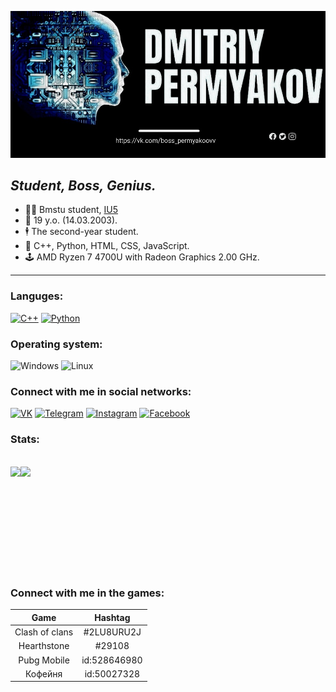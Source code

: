 ![boss-ava](гит.jpg)
## *Student, Boss, Genius.*

- 👨‍💻 Bmstu student, [IU5](https://github.com/DimaPermyakov/IU5)
- 🤵 19 y.o. (14.03.2003).
- 🕴 The second-year student.
- 🔬 С++, Python, HTML, CSS, JavaScript.
- 🕹 AMD Ryzen 7 4700U with Radeon Graphics 2.00 GHz.
---
### Languges:<br>
 [![C++](https://img.shields.io/badge/-C++-090909?style=flat-square&logo=C%2b%2b&logoColor=800080)](https://docs.microsoft.com/ru-ru/cpp/cpp/cpp-language-reference?view=msvc-170)
[![Python](https://img.shields.io/badge/Python-090909?style=flat-square&logo=python&logoColor=DAA520)](https://www.python.org/downloads/)

### Operating system:
![Windows](https://img.shields.io/badge/windows-090909?style=flat-square&logo=Windows&logoColor=00BFFF)
![Linux](https://img.shields.io/badge/linux-090909?style=flat-square&logo=Linux&logoColor=ffffff)

### Connect with me in social networks:
[![VK](https://img.shields.io/badge/-VK-090909?style=flat-square&logo=vk&logoColor=1E90FF)](https://vk.com/bosspermyakoovv)
[![Telegram](https://img.shields.io/badge/-Telegram-090909?style=flat-square&logo=Telegram&logoColor=1E90FF)](https://t.me/Permyakoovv)
[![Instagram](https://img.shields.io/badge/-Instagram-090909?style=flat-square&logo=Instagram&logoColor=C13584)](https://www.instagram.com/permyakoovv/)
[![Facebook](https://img.shields.io/badge/-Facebook-090909?style=flat-square&logo=Facebook&logoColor=4682B4)](https://www.facebook.com/profile.php?id=100021715921839)

### Stats: 
<br>
<div align="left" style="display: flex;">
    <img height="150em" src="https://github-readme-stats.vercel.app/api?username=DimaPermyakov&show_icons=true&theme=midnight-purple" />
    <div align="left" style="display: flex;">
    <img height="152.5em" src="https://github-readme-stats.vercel.app/api/top-langs/?username=DimaPermyakov&langs_count=10&layout=compact&theme=midnight-purple&icon_color=007bff"/>
</div>
</div>
<br>

### Connect with me in the games:
| Game | Hashtag        |
|:---------:|:---------:|
| Clash of clans | #2LU8URU2J|
| Hearthstone    | #29108 | 
| Pubg Mobile    | id:528646980 | 
| Кофейня        | id:50027328 | 
